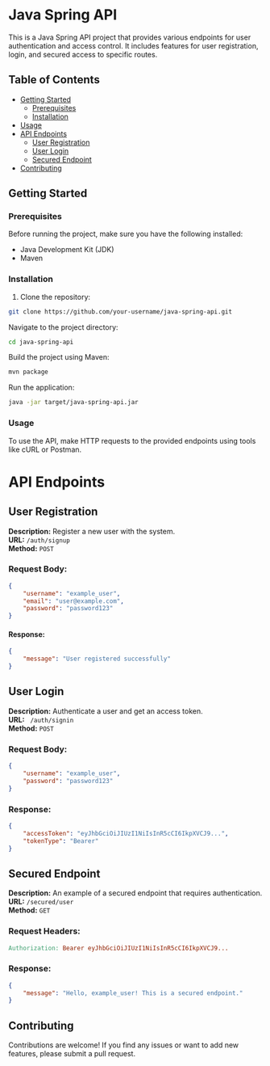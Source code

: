 # Java Spring API

This is a Java Spring API project that provides various endpoints for user authentication and access control. It includes features for user registration, login, and secured access to specific routes.

## Table of Contents

- [Getting Started](#getting-started)
    - [Prerequisites](#prerequisites)
    - [Installation](#installation)
- [Usage](#usage)
- [API Endpoints](#api-endpoints)
    - [User Registration](#user-registration)
    - [User Login](#user-login)
    - [Secured Endpoint](#secured-endpoint)
- [Contributing](#contributing)

## Getting Started

### Prerequisites

Before running the project, make sure you have the following installed:

- Java Development Kit (JDK)
- Maven

### Installation

1. Clone the repository:

```bash
git clone https://github.com/your-username/java-spring-api.git
```
Navigate to the project directory:
```bash
cd java-spring-api
```

Build the project using Maven:
```bash
mvn package
```
Run the application:
``` bash
java -jar target/java-spring-api.jar
```
### Usage
To use the API, make HTTP requests to the provided endpoints using tools like cURL or Postman.

# API Endpoints

## User Registration
**Description:** Register a new user with the system.<br>
**URL:** ```/auth/signup``` <br>
**Method:** ```POST```
### Request Body:

```json
{
    "username": "example_user",
    "email": "user@example.com",
    "password": "password123"
}
```

#### Response:

``` json
{
    "message": "User registered successfully"
}
```

## User Login
**Description:** Authenticate a user and get an access token.<br>
**URL:** ``` /auth/signin```<br>
**Method:** ```POST```
### Request Body:
``` json
{
    "username": "example_user",
    "password": "password123"
}
```
### Response:
``` json
{
    "accessToken": "eyJhbGciOiJIUzI1NiIsInR5cCI6IkpXVCJ9...",
    "tokenType": "Bearer"
}
``` 

## Secured Endpoint
**Description:** An example of a secured endpoint that requires authentication.
**URL:** ```/secured/user```<br>
**Method:** ```GET```<br>
### Request Headers:

``` makefile
Authorization: Bearer eyJhbGciOiJIUzI1NiIsInR5cCI6IkpXVCJ9...
``` 
### Response:
```json
{
    "message": "Hello, example_user! This is a secured endpoint."
}
```

## Contributing
Contributions are welcome! If you find any issues or want to add new features, please submit a pull request.
